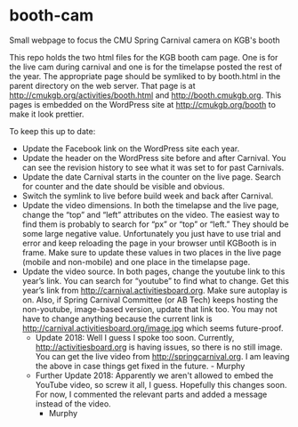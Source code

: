 # booth-cam
Small webpage to focus the CMU Spring Carnival camera on KGB's booth

This repo holds the two html files for the KGB booth cam page. One is for the
live cam during carnival and one is for the timelapse posted the rest of the
year. The appropriate page should be symliked to by booth.html in the parent
directory on the web server. That page is at
http://cmukgb.org/activities/booth.html and http://booth.cmukgb.org. This pages
is embedded on the WordPress site at http://cmukgb.org/booth to make it look
prettier.

To keep this up to date:
* Update the Facebook link on the WordPress site each year.
* Update the header on the WordPress site before and after Carnival. You can
  see the revision history to see what it was set to for past Carnivals.
* Update the date Carnival starts in the counter on the live page. Search for
  counter and the date should be visible and obvious.
* Switch the symlink to live before build week and back after Carnival.
* Update the video dimensions. In both the timelapse and the live page, change
  the “top” and “left” attributes on the video. The easiest way to find them is
  probably to search for “px” or “top” or “left.” They should be some large
  negative value. Unfortunately you just have to use trial and error and keep
  reloading the page in your browser until KGBooth is in frame. Make sure to
  update these values in two places in the live page (mobile and non-mobile)
  and one place in the timelapse page.
* Update the video source. In both pages, change the youtube link to this
  year’s link. You can search for “youtube” to find what to change. Get this
  year’s link from http://carnival.activitiesboard.org. Make sure autoplay is
  on.  Also, if Spring Carnival Committee (or AB Tech) keeps hosting the
  non-youtube, image-based version, update that link too. You may not have to
  change anything because the current link is
  http://carnival.activitiesboard.org/image.jpg which seems future-proof.
  * Update 2018: Well I guess I spoke too soon. Currently,
    http://activitiesboard.org is having issues, so there is no still image.
    You can get the live video from http://springcarnival.org. I am leaving the
    above in case things get fixed in the future. - Murphy
  * Further Update 2018: Apparently we aren't allowed to embed the YouTube
    video, so screw it all, I guess. Hopefully this changes soon. For now, I
    commented the relevant parts and added a message instead of the video.
    - Murphy

